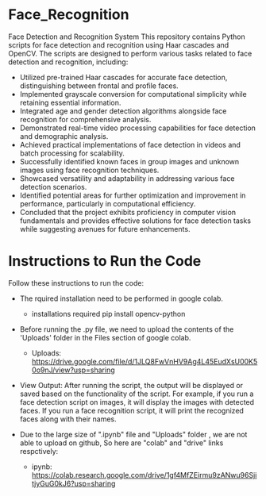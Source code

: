 # Face_Recognition

Face Detection and Recognition System
This repository contains Python scripts for face detection and recognition using Haar cascades and OpenCV. The scripts are designed to perform various tasks related to face detection and recognition, including:

- Utilized pre-trained Haar cascades for accurate face detection, distinguishing between frontal and profile faces.
- Implemented grayscale conversion for computational simplicity while retaining essential information.
- Integrated age and gender detection algorithms alongside face recognition for comprehensive analysis.
- Demonstrated real-time video processing capabilities for face detection and demographic analysis.
- Achieved practical implementations of face detection in videos and batch processing for scalability.
- Successfully identified known faces in group images and unknown images using face recognition techniques.
- Showcased versatility and adaptability in addressing various face detection scenarios.
- Identified potential areas for further optimization and improvement in performance, particularly in computational efficiency.
- Concluded that the project exhibits proficiency in computer vision fundamentals and provides effective solutions for face detection tasks while suggesting avenues for future enhancements.

# Instructions to Run the Code
Follow these instructions to run the code:

- The rquired installation need to be performed in google colab.
  - installations required
  pip install opencv-python

- Before running the .py file, we need to upload the contents of the 'Uploads' folder in the Files section of google colab.
  - Uploads:
  https://drive.google.com/file/d/1JLQ8FwVnHV9Ag4L45EudXsU00K50o9nJ/view?usp=sharing

- View Output: After running the script, the output will be displayed or saved based on the functionality of the script. For example, if you run a face detection script on images, it will display the images with detected faces. If you run a face recognition script, it will print the recognized faces along with their names.

- Due to the large size of ".ipynb" file and "Uploads" folder , we are not able to upload on github, So here are "colab" and "drive" links respctively:
  - ipynb:
  https://colab.research.google.com/drive/1gf4MfZEirmu9zANwu96SjitjyGuG0kJ6?usp=sharing
